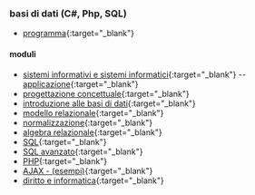 ### basi di dati (C#, Php, SQL)
- [programma](http://albertoferrari.github.io/informatica/lezioni5/c5-00-programma.pdf){:target="_blank"}

#### moduli
- [sistemi informativi e sistemi informatici](http://albertoferrari.github.io/informatica/lezioni5/c5-01-sistemi_informativi.pdf){:target="_blank"}
-- [applicazione](http://albertoferrari.github.io/informatica/lezioni5/c5-01b-applicazione.pdf){:target="_blank"}
- [progettazione concettuale](http://albertoferrari.github.io/informatica/lezioni5/c5-02-progettazione_concettuale.pdf){:target="_blank"}
- [introduzione alle basi di dati](http://albertoferrari.github.io/informatica/lezioni5/c5-03-db_introduzione.pdf){:target="_blank"}
- [modello relazionale](http://albertoferrari.github.io/informatica/lezioni5/c5-04-modello_relazionale.pdf){:target="_blank"}
- [normalizzazione](http://albertoferrari.github.io/informatica/lezioni5/c5-05-normalizzazione.pdf){:target="_blank"}
- [algebra relazionale](http://albertoferrari.github.io/informatica/lezioni5/c5-06-algebra_relazionale.pdf){:target="_blank"}
- [SQL](http://albertoferrari.github.io/informatica/lezioni5/c5-07-SQL.pdf){:target="_blank"}
- [SQL avanzato](http://albertoferrari.github.io/informatica/lezioni5/c5-08-SQL_avanzato.pdf){:target="_blank"}
- [PHP](http://albertoferrari.github.io/informatica/lezioni5/c5-10-php.pdf){:target="_blank"}
- [AJAX - (esempi)](http://albertoferrari.github.io/informatica/lezioni5/c5-11-ajax.pdf){:target="_blank"}
- [diritto e informatica](http://albertoferrari.github.io/informatica/lezioni5/c5-12-diritto.pdf){:target="_blank"}

